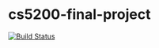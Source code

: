# cs5200-final-project

[![Build Status](
https://travis-ci.com/abhinavagrawal1995/cs5200-final-project.svg?branch=master)](https://travis-ci.org/abhinavagrawal1995/cs5200-final-project)